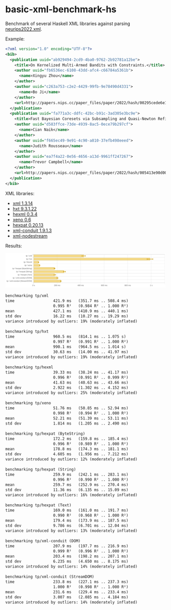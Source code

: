# basic-xml-benchmark-hs

Benchmark of several Haskell XML libraries against parsing [neurips2022.xml](https://github.com/dozed/basic-xml-benchmark-hs/blob/main/data/neurips2022.xml).

Example:

```xml
<?xml version="1.0" encoding="UTF-8"?>
<bib>
  <publication uuid="ab929494-2cd9-4ba0-9762-2b92781a12be">
    <title>On Kernelized Multi-Armed Bandits with Constraints.</title>
    <author uuid="fb6536ec-6108-43dd-afc4-c66784a5361b">
      <name>Xingyu Zhou</name>
    </author>
    <author uuid="c263a753-c2e2-4429-99fb-9e78490d4331">
      <name>Bo Ji</name>
    </author>
    <url>http://papers.nips.cc/paper_files/paper/2022/hash/00295cede6e1600d344b5cd6d9fd4640-Abstract-Conference.html</url>
  </publication>
  <publication uuid="fa771a3c-ddfc-42bc-b91c-3ad305e3bc9e">
    <title>Fast Bayesian Coresets via Subsampling and Quasi-Newton Refinement.</title>
    <author uuid="d583ffce-73de-4939-8ac5-0ece79b297cf">
      <name>Cian Naik</name>
    </author>
    <author uuid="f665ec49-9e91-4c90-a810-37efb498eeed">
      <name>Judith Rousseau</name>
    </author>
    <author uuid="ea7f4a22-0e56-4656-a13d-9961ff247267">
      <name>Trevor Campbell</name>
    </author>
    <url>http://papers.nips.cc/paper_files/paper/2022/hash/005413e90d003d13886019607b037f52-Abstract-Conference.html</url>
  </publication>
</bib>
```

XML libraries:
- [xml 1.3.14](https://hackage.haskell.org/package/xml-1.3.14) 
- [hxt 9.3.1.22](https://hackage.haskell.org/package/hxt-9.3.1.22)
- [hexml 0.3.4](https://hackage.haskell.org/package/hexml-0.3.4)
- [xeno 0.6](https://hackage.haskell.org/package/xeno-0.6)
- [hexpat 0.20.13](https://hackage.haskell.org/package/hexpat-0.20.13)
- [xml-conduit 1.9.1.3](https://hackage.haskell.org/package/xml-conduit-1.9.1.3)
- [xml-nodestream](https://github.com/travisbrown/xml-nodestream)

Results:

![](benchmark.png)

```
benchmarking tp/xml
time                 421.9 ms   (351.7 ms .. 508.4 ms)
                     0.995 R²   (0.984 R² .. 1.000 R²)
mean                 427.1 ms   (410.9 ms .. 440.1 ms)
std dev              16.22 ms   (10.27 ms .. 19.29 ms)
variance introduced by outliers: 19% (moderately inflated)

benchmarking tp/hxt
time                 960.5 ms   (814.1 ms .. 1.075 s)
                     0.997 R²   (0.991 R² .. 1.000 R²)
mean                 990.1 ms   (964.5 ms .. 1.014 s)
std dev              30.63 ms   (14.00 ms .. 41.97 ms)
variance introduced by outliers: 19% (moderately inflated)

benchmarking tp/hexml
time                 39.33 ms   (38.24 ms .. 41.17 ms)
                     0.996 R²   (0.991 R² .. 0.999 R²)
mean                 41.63 ms   (40.63 ms .. 43.66 ms)
std dev              2.922 ms   (1.302 ms .. 4.152 ms)
variance introduced by outliers: 25% (moderately inflated)

benchmarking tp/xeno
time                 51.76 ms   (50.85 ms .. 52.94 ms)
                     0.998 R²   (0.994 R² .. 1.000 R²)
mean                 52.21 ms   (51.39 ms .. 53.11 ms)
std dev              1.814 ms   (1.205 ms .. 2.490 ms)

benchmarking tp/hexpat (ByteString)
time                 172.2 ms   (159.8 ms .. 185.4 ms)
                     0.996 R²   (0.989 R² .. 1.000 R²)
mean                 178.8 ms   (174.3 ms .. 181.1 ms)
std dev              4.605 ms   (1.956 ms .. 7.212 ms)
variance introduced by outliers: 12% (moderately inflated)

benchmarking tp/hexpat (String)
time                 259.9 ms   (242.1 ms .. 283.1 ms)
                     0.996 R²   (0.990 R² .. 1.000 R²)
mean                 259.7 ms   (252.9 ms .. 270.4 ms)
std dev              11.36 ms   (6.135 ms .. 15.09 ms)
variance introduced by outliers: 16% (moderately inflated)

benchmarking tp/hexpat (Text)
time                 169.0 ms   (161.0 ms .. 191.7 ms)
                     0.990 R²   (0.968 R² .. 1.000 R²)
mean                 179.4 ms   (173.9 ms .. 187.5 ms)
std dev              9.786 ms   (6.701 ms .. 12.04 ms)
variance introduced by outliers: 13% (moderately inflated)

benchmarking tp/xml-conduit (DOM)
time                 207.9 ms   (197.7 ms .. 216.9 ms)
                     0.999 R²   (0.996 R² .. 1.000 R²)
mean                 203.4 ms   (198.2 ms .. 207.1 ms)
std dev              6.235 ms   (4.650 ms .. 8.175 ms)
variance introduced by outliers: 14% (moderately inflated)

benchmarking tp/xml-conduit (StreamDOM)
time                 233.8 ms   (227.1 ms .. 237.3 ms)
                     1.000 R²   (0.998 R² .. 1.000 R²)
mean                 231.6 ms   (229.4 ms .. 233.4 ms)
std dev              3.007 ms   (2.085 ms .. 4.184 ms)
variance introduced by outliers: 14% (moderately inflated)
```
